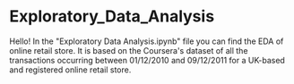 # Exploratory_Data_Analysis

Hello! In the "Exploratory Data Analysis.ipynb" file you can find the EDA of online retail store. It is based on the Coursera's dataset of all the transactions occurring between 01/12/2010 and 09/12/2011 for a UK-based and registered online retail store.
